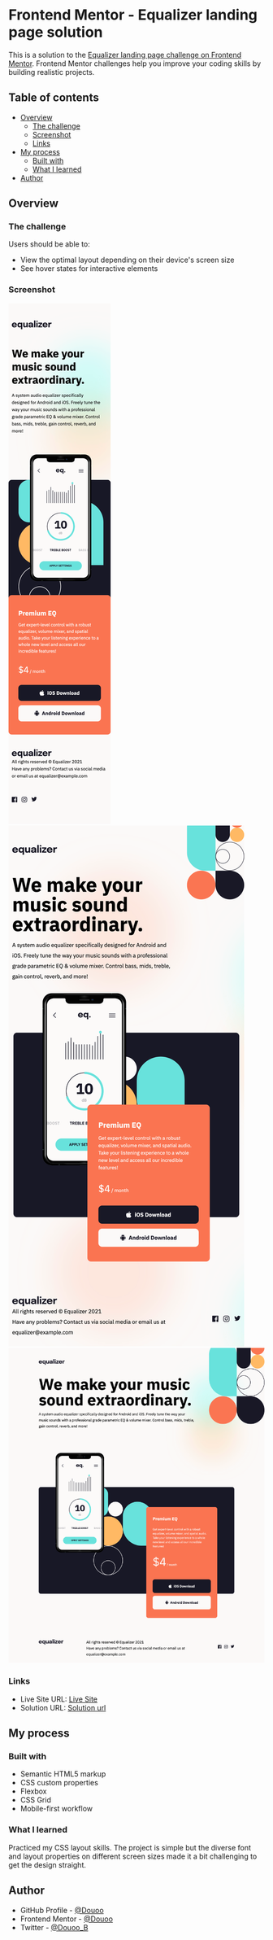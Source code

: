 # Frontend Mentor - Equalizer landing page solution

This is a solution to the [Equalizer landing page challenge on Frontend Mentor](https://www.frontendmentor.io/challenges/equalizer-landing-page-7VJ4gp3DE). Frontend Mentor challenges help you improve your coding skills by building realistic projects. 

## Table of contents

- [Overview](#overview)
  - [The challenge](#the-challenge)
  - [Screenshot](#screenshot)
  - [Links](#links)
- [My process](#my-process)
  - [Built with](#built-with)
  - [What I learned](#what-i-learned)
- [Author](#author)


## Overview

### The challenge

Users should be able to:

- View the optimal layout depending on their device's screen size
- See hover states for interactive elements

### Screenshot

![Mobile view](screenshot/mobile.png)
![Tablet view](screenshot/tablet.png)
![Desktop view](screenshot/desktop.png)

### Links

- Live Site URL: [Live Site](https://douoo.github.io/frontendmentor_challenges/equalizer-landing-page/)
- Solution URL: [Solution url](https://github.com/Douoo/frontendmentor_challenges/tree/main/equalizer-landing-page)

## My process

### Built with

- Semantic HTML5 markup
- CSS custom properties
- Flexbox
- CSS Grid
- Mobile-first workflow

### What I learned

Practiced my CSS layout skills. The project is simple but the diverse font and layout properties on different screen sizes made it a bit challenging to get the design straight. 

## Author

- GitHub Profile - [@Douoo](https://github.com/douoo) 
- Frontend Mentor - [@Douoo](https://www.frontendmentor.io/profile/Douoo)
- Twitter - [@Douoo_B](https://twitter.com/Douoo_B)

